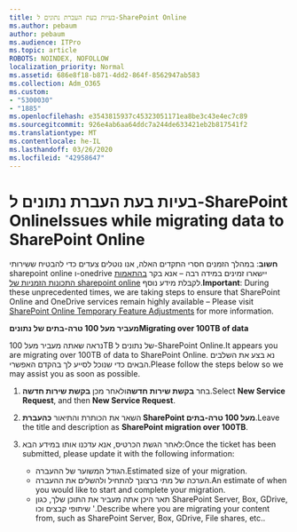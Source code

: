 ```yaml
---
title: בעיות בעת העברת נתונים ל-SharePoint Online
ms.author: pebaum
author: pebaum
ms.audience: ITPro
ms.topic: article
ROBOTS: NOINDEX, NOFOLLOW
localization_priority: Normal
ms.assetid: 686e8f18-b871-4dd2-864f-8562947ab583
ms.collection: Adm_O365
ms.custom:
- "5300030"
- "1885"
ms.openlocfilehash: e3543815937c45323051171ea8be3c43e4ec7c89
ms.sourcegitcommit: 926e4ab6aa64ddc7a244de633421eb2b817541f2
ms.translationtype: MT
ms.contentlocale: he-IL
ms.lasthandoff: 03/26/2020
ms.locfileid: "42958647"
---
```

# <a name="issues-while-migrating-data-to-sharepoint-online"></a><span data-ttu-id="d674a-102">בעיות בעת העברת נתונים ל-SharePoint Online</span><span class="sxs-lookup"><span data-stu-id="d674a-102">Issues while migrating data to SharePoint Online</span></span>

<span data-ttu-id="d674a-103">**חשוב**: במהלך הזמנים חסרי התקדים האלה, אנו נוטלים צעדים כדי להבטיח ששירותי sharepoint online ו-onedrive יישארו זמינים במידה רבה – אנא בקר [בהתאמות התכונות הזמניות של sharepoint online](https://aka.ms/ODSPAdjustments) לקבלת מידע נוסף.</span><span class="sxs-lookup"><span data-stu-id="d674a-103">**Important**: During these unprecedented times, we are taking steps to ensure that SharePoint Online and OneDrive services remain highly available – Please visit [SharePoint Online Temporary Feature Adjustments](https://aka.ms/ODSPAdjustments) for more information.</span></span>

<span data-ttu-id="d674a-104">**מעביר מעל 100 טרה-בתים של נתונים**</span><span class="sxs-lookup"><span data-stu-id="d674a-104">**Migrating over 100TB of data**</span></span>

<span data-ttu-id="d674a-105">נראה שאתה מעביר מעל 100TB של נתונים ל-SharePoint Online.</span><span class="sxs-lookup"><span data-stu-id="d674a-105">It appears you are migrating over 100TB of data to SharePoint Online.</span></span> <span data-ttu-id="d674a-106">נא בצע את השלבים הבאים כדי שנוכל לסייע לך בהקדם האפשרי.</span><span class="sxs-lookup"><span data-stu-id="d674a-106">Please follow the steps below so we may assist you as soon as possible.</span></span> 

1. <span data-ttu-id="d674a-107">בחר **בקשת שירות חדשה**ולאחר מכן **בקשת שירות חדשה**.</span><span class="sxs-lookup"><span data-stu-id="d674a-107">Select **New Service Request**, and then **New Service Request**.</span></span> 
2. <span data-ttu-id="d674a-108">השאר את הכותרת והתיאור **כהעברת SharePoint מעל 100 טרה-בתים**.</span><span class="sxs-lookup"><span data-stu-id="d674a-108">Leave the title and description as **SharePoint migration over 100TB**.</span></span>
3. <span data-ttu-id="d674a-109">לאחר הגשת הכרטיס, אנא עדכנו אותו במידע הבא:</span><span class="sxs-lookup"><span data-stu-id="d674a-109">Once the ticket has been submitted, please update it with the following information:</span></span> 

    - <span data-ttu-id="d674a-110">הגודל המשוער של ההעברה.</span><span class="sxs-lookup"><span data-stu-id="d674a-110">Estimated size of your migration.</span></span>
    - <span data-ttu-id="d674a-111">הערכה של מתי ברצונך להתחיל ולהשלים את ההעברה.</span><span class="sxs-lookup"><span data-stu-id="d674a-111">An estimate of when you would like to start and complete your migration.</span></span>
    - <span data-ttu-id="d674a-112">תאר היכן אתה מעביר את התוכן שלך, כגון SharePoint Server, Box, GDrive, שיתופי קבצים וכו '.</span><span class="sxs-lookup"><span data-stu-id="d674a-112">Describe where you are migrating your content from, such as SharePoint Server, Box, GDrive, File shares, etc..</span></span>


  

